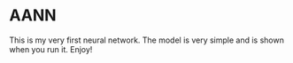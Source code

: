 # AANN
This is my very first neural network. The model is very simple and is shown when you run it. Enjoy!
